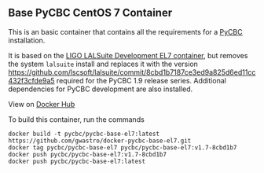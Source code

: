 Base PyCBC CentOS 7 Container
-----------------------------

This is an basic container that contains all the requirements for a [PyCBC](https://ligo-cbc.github.io/) installation.

It is based on the [LIGO LALSuite Development EL7 container](https://hub.docker.com/r/ligo/lalsuite-dev/), but removes the system ``lalsuite`` install and replaces it with the version https://github.com/lscsoft/lalsuite/commit/8cbd1b7187ce3ed9a825d6ed11cc432f3cfde9a5 required for the PyCBC 1.9 release series. Additional dependencies for PyCBC development are also installed.

View on [Docker Hub](https://hub.docker.com/r/pycbc/pycbc-base-el7/)

To build this container, run the commands

```
docker build -t pycbc/pycbc-base-el7:latest https://github.com/gwastro/docker-pycbc-base-el7.git
docker tag pycbc/pycbc-base-el7 pycbc/pycbc-base-el7:v1.7-8cbd1b7
docker push pycbc/pycbc-base-el7:v1.7-8cbd1b7
docker push pycbc/pycbc-base-el7:latest
```
